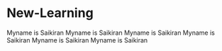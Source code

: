 # New-Learning

Myname is Saikiran Myname is Saikiran Myname is Saikiran Myname is Saikiran Myname is Saikiran Myname is Saikiran 
